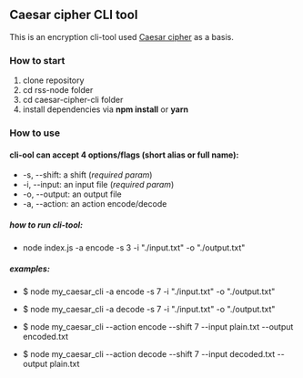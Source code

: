 ##  Caesar cipher CLI tool

This is an encryption cli-tool used [Сaesar cipher](https://www.wikiwand.com/en/Caesar_cipher) as a basis.

### How to start

1)  clone repository
2)  cd rss-node folder
3)  cd caesar-cipher-cli folder
4)  install dependencies via **npm install** or **yarn**

### How to use

#### cli-ool can accept 4 options/flags (short alias or full name):

- -s, --shift: a shift (*required param*)
- -i, --input: an input file (*required param*)
- -o, --output: an output file
- -a, --action: an action encode/decode

##### how to run cli-tool:

- node index.js -a encode -s 3 -i "./input.txt" -o "./output.txt"

##### examples:

* $ node my_caesar_cli -a encode -s 7 -i "./input.txt" -o "./output.txt"

* $ node my_caesar_cli -a decode -s 7 -i "./input.txt" -o "./output.txt"

* $ node my_caesar_cli --action encode --shift 7 --input plain.txt --output encoded.txt

* $ node my_caesar_cli --action decode --shift 7 --input decoded.txt --output plain.txt
